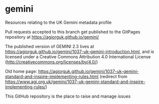 # gemini
Resources relating to the UK Gemini metadata profile

Pull requests accepted to this branch get published to the GitPages repository at https://agiorguk.github.io/gemini/

The published version of GEMINI 2.3 lives at https://agiorguk.github.io/gemini/1037-uk-gemini-introduction.html, and is licensed under a Creative Commons Attribution 4.0 International License (http://creativecommons.org/licenses/by/4.0/)

Old home page: https://agiorguk.github.io/gemini/1037-uk-gemini-standard-and-inspire-implementing-rules.html (redirect from https://www.agi.org.uk/gemini/1037-uk-gemini-standard-and-inspire-implementing-rules/)

This GitHub repository is the place to raise and manage issues
